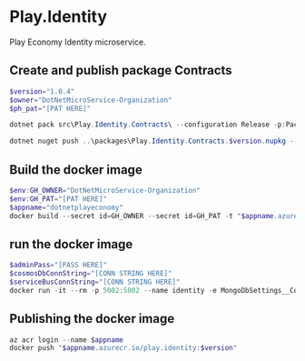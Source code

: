 # Play.Identity
Play Economy Identity microservice.

## Create and publish package Contracts
```powershell
$version="1.0.4"
$owner="DotNetMicroService-Organization"
$ph_pat="[PAT HERE]"

dotnet pack src\Play.Identity.Contracts\ --configuration Release -p:PackageVersion=$version -p:RepositoryUrl=https://github.com/$owner/play.identity -o ..\packages

dotnet nuget push ..\packages\Play.Identity.Contracts.$version.nupkg --api-key $ph_pat --source "github"
```

## Build the docker image
```powershell
$env:GH_OWNER="DotNetMicroService-Organization"
$env:GH_PAT="[PAT HERE]"
$appname="dotnetplayeconomy"
docker build --secret id=GH_OWNER --secret id=GH_PAT -t "$appname.azurecr.io/play.identity:$version" .
```

## run the docker image
```powershell
$adminPass="[PASS HERE]"
$cosmosDbConnString="[CONN STRING HERE]"
$serviceBusConnString="[CONN STRING HERE]"
docker run -it --rm -p 5002:5002 --name identity -e MongoDbSettings__ConnectionString=$cosmosDbConnString -e ServiceBusSettings__ConnectionString=$serviceBusConnString -e ServiceSettings__MessageBroker="SERVICEBUS" -e IdentitySettings__AdminUserPassword=$adminPass play.identity:$version
```

## Publishing the docker image
```powershell
az acr login --name $appname
docker push "$appname.azurecr.io/play.identity:$version"
```